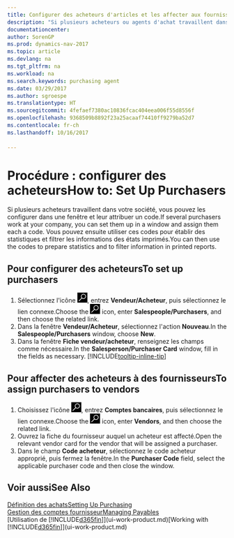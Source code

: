 ```yaml
---
title: Configurer des acheteurs d'articles et les affecter aux fournisseurs
description: "Si plusieurs acheteurs ou agents d'achat travaillent dans votre société, vous pouvez les planifier pour l'analyse statistique."
documentationcenter: 
author: SorenGP
ms.prod: dynamics-nav-2017
ms.topic: article
ms.devlang: na
ms.tgt_pltfrm: na
ms.workload: na
ms.search.keywords: purchasing agent
ms.date: 03/29/2017
ms.author: sgroespe
ms.translationtype: HT
ms.sourcegitcommit: 4fefaef7380ac10836fcac404eea006f55d8556f
ms.openlocfilehash: 9368509b8892f23a25acaaf74410ff9279ba52d7
ms.contentlocale: fr-ch
ms.lasthandoff: 10/16/2017

---
```

# <a name="how-to-set-up-purchasers"></a><span data-ttu-id="cbc05-103">Procédure : configurer des acheteurs</span><span class="sxs-lookup"><span data-stu-id="cbc05-103">How to: Set Up Purchasers</span></span>
<span data-ttu-id="cbc05-104">Si plusieurs acheteurs travaillent dans votre société, vous pouvez les configurer dans une fenêtre et leur attribuer un code.</span><span class="sxs-lookup"><span data-stu-id="cbc05-104">If several purchasers work at your company, you can set them up in a window and assign them each a code.</span></span> <span data-ttu-id="cbc05-105">Vous pouvez ensuite utiliser ces codes pour établir des statistiques et filtrer les informations des états imprimés.</span><span class="sxs-lookup"><span data-stu-id="cbc05-105">You can then use the codes to prepare statistics and to filter information in printed reports.</span></span>

## <a name="to-set-up-purchasers"></a><span data-ttu-id="cbc05-106">Pour configurer des acheteurs</span><span class="sxs-lookup"><span data-stu-id="cbc05-106">To set up purchasers</span></span>
1. <span data-ttu-id="cbc05-107">Sélectionnez l'icône ![Page ou état pour la recherche](media/ui-search/search_small.png "Page ou état pour la recherche"), entrez **Vendeur/Acheteur**, puis sélectionnez le lien connexe.</span><span class="sxs-lookup"><span data-stu-id="cbc05-107">Choose the ![Search for Page or Report](media/ui-search/search_small.png "Search for Page or Report icon") icon, enter **Salespeople/Purchasers**, and then choose the related link.</span></span>
2. <span data-ttu-id="cbc05-108">Dans la fenêtre **Vendeur/Acheteur**, sélectionnez l'action **Nouveau**.</span><span class="sxs-lookup"><span data-stu-id="cbc05-108">In the **Salespeople/Purchasers** window, choose **New**.</span></span>
3. <span data-ttu-id="cbc05-109">Dans la fenêtre **Fiche vendeur/acheteur**, renseignez les champs comme nécessaire.</span><span class="sxs-lookup"><span data-stu-id="cbc05-109">In the **Salesperson/Purchaser Card** window, fill in the fields as necessary.</span></span> [!INCLUDE[tooltip-inline-tip](includes/tooltip-inline-tip_md.md)]

## <a name="to-assign-purchasers-to-vendors"></a><span data-ttu-id="cbc05-110">Pour affecter des acheteurs à des fournisseurs</span><span class="sxs-lookup"><span data-stu-id="cbc05-110">To assign purchasers to vendors</span></span>
1. <span data-ttu-id="cbc05-111">Choisissez l'icône ![Page ou état pour la recherche](media/ui-search/search_small.png "Page ou état pour la recherche"), entrez **Comptes bancaires**, puis sélectionnez le lien connexe.</span><span class="sxs-lookup"><span data-stu-id="cbc05-111">Choose the ![Search for Page or Report](media/ui-search/search_small.png "Search for Page or Report icon") icon, enter **Vendors**, and then choose the related link.</span></span>
2. <span data-ttu-id="cbc05-112">Ouvrez la fiche du fournisseur auquel un acheteur est affecté.</span><span class="sxs-lookup"><span data-stu-id="cbc05-112">Open the relevant vendor card for the vendor that will be assigned a purchaser.</span></span>
3. <span data-ttu-id="cbc05-113">Dans le champ **Code acheteur**, sélectionnez le code acheteur approprié, puis fermez la fenêtre.</span><span class="sxs-lookup"><span data-stu-id="cbc05-113">In the **Purchaser Code** field, select the applicable purchaser code and then close the window.</span></span>

## <a name="see-also"></a><span data-ttu-id="cbc05-114">Voir aussi</span><span class="sxs-lookup"><span data-stu-id="cbc05-114">See Also</span></span>
[<span data-ttu-id="cbc05-115">Définition des achats</span><span class="sxs-lookup"><span data-stu-id="cbc05-115">Setting Up Purchasing</span></span>](purchasing-setup-purchasing.md)  
[<span data-ttu-id="cbc05-116">Gestion des comptes fournisseur</span><span class="sxs-lookup"><span data-stu-id="cbc05-116">Managing Payables</span></span>](payables-manage-payables.md)  
<span data-ttu-id="cbc05-117">[Utilisation de [!INCLUDE[d365fin](includes/d365fin_md.md)]](ui-work-product.md)</span><span class="sxs-lookup"><span data-stu-id="cbc05-117">[Working with [!INCLUDE[d365fin](includes/d365fin_md.md)]](ui-work-product.md)</span></span>

